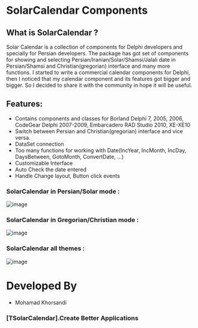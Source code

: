 # SolarCalendar Components
## What is SolarCalendar ?
Solar Calendar is a collection of components for Delphi developers and specially for Persian developers. The package has got set of components for showing and selecting Persian/Iranian/Solar/Shamsi/Jalali date in Persian/Shamsi and Christian(gregorian) interface and many more functions. I started to write a commercial calendar components for Delphi, then I noticed that my calendar component and its features got bigger and bigger. So I decided to share it with the community in hope it will be useful.


## Features:
- Contains components and classes for Borland Delphi 7, 2005, 2006, CodeGear Delphi 2007-2009, Embarcadero RAD Studio 2010, XE-XE10
- Switch between Persian and Christian(gregorian) interface and vice versa.
- DataSet connection
- Too many functions for working with Date(IncYear, IncMonth, IncDay, DaysBetween, GotoMonth, ConvertDate, ...)
- Customizable Interface
- Auto Check the date entered
- Handle Change layout, Button click events

### SolarCalendar in Persian/Solar mode :
![image](https://cloud.githubusercontent.com/assets/6840737/25553015/d8c7e128-2cbd-11e7-9f2d-0e4cb2894f42.png)

### SolarCalendar in Gregorian/Christian mode :
![image](https://cloud.githubusercontent.com/assets/6840737/25553021/e9e8ca62-2cbd-11e7-9a8a-bcf65ff7afd4.png)

### SolarCalendar all themes :
![image](https://cloud.githubusercontent.com/assets/6840737/25553022/ff26a106-2cbd-11e7-8744-dba590661fa9.png)

# Developed By
- Mohamad Khorsandi



### [TSolarCalendar].Create Better Applications

